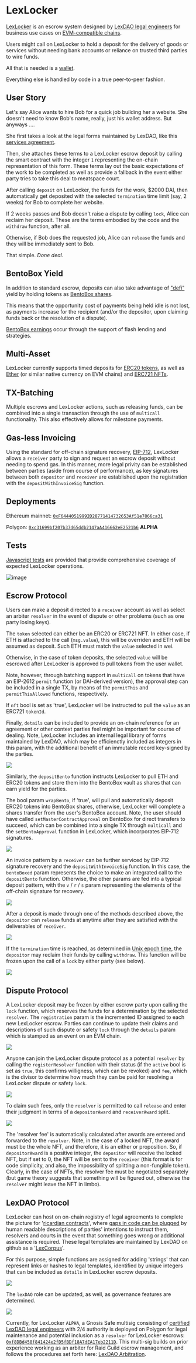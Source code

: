 # LexLocker

[LexLocker](https://github.com/lexDAO/LexLockerV2) is an escrow system designed by [LexDAO legal engineers](https://twitter.com/lex_DAO) for business use cases on [EVM-compatible chains](https://ethereum.org/en/). 

Users might call on LexLocker to hold a deposit for the delivery of goods or services without needing bank accounts or reliance on trusted third parties to wire funds. 

All that is needed is a [wallet](https://ethereum.org/en/wallets/). 

Everything else is handled by code in a true peer-to-peer fashion.

## User Story

Let's say Alice wants to hire Bob for a quick job building her a website. She doesn't need to know Bob's name, really, just his wallet address. But anyways ....

She first takes a look at the legal forms maintained by LexDAO, like this [services agreement](https://github.com/lexDAO/LexCorpus/blob/master/contracts/legal/Services.md).

Then, she attaches these terms to a LexLocker escrow deposit by calling the smart contract with the integer `1` representing the on-chain representation of this form. These terms lay out the basic expectations of the work to be completed as well as provide a fallback in the event either party tries to take this deal to meatspace court.

After calling `deposit` on LexLocker, the funds for the work, $2000 DAI, then automatically get deposited with the selected `termination` time limit (say, 2 weeks) for Bob to complete her website.

If 2 weeks passes and Bob doesn't raise a dispute by calling `lock`, Alice can reclaim her deposit. These are the terms embodied by the code and the `withdraw` function, after all.

Otherwise, if Bob does the requested job, Alice can `release` the funds and they will be immediately sent to Bob.

That simple. *Done deal*.

## BentoBox Yield
In addition to standard escrow, deposits can also take advantage of ["defi"](https://ethereum.org/en/defi/) yield by holding tokens as [BentoBox shares](https://etherscan.io/address/0xf5bce5077908a1b7370b9ae04adc565ebd643966#code). 

This means that the opportunity cost of payments being held idle is not lost, as payments increase for the recipient (and/or the depositor, upon claiming funds back or the resolution of a dispute).

[BentoBox earnings](https://docs.sushi.com/products/bentobox) occur through the support of flash lending and strategies.

## Multi-Asset

LexLocker currently supports timed deposits for [ERC20 tokens](https://ethereum.org/en/developers/docs/standards/tokens/erc-20/), as well as [Ether](https://ethereum.org/en/eth/) (or similar native currency on EVM chains) and [ERC721 NFTs](https://ethereum.org/en/nft/).

## TX-Batching

Multiple escrows and LexLocker actions, such as releasing funds, can be combined into a single transaction through the use of `multicall` functionality. This also effectively allows for milestone payments.

## Gas-less Invoicing

Using the standard for off-chain signature recovery, [EIP-712](https://eips.ethereum.org/EIPS/eip-712), LexLocker allows a `receiver` party to sign and request an escrow deposit without needing to spend gas. In this manner, more legal privity can be established between parties (aside from course of performance), as key signatures between both `depositor` and `receiver` are established upon the registration with the `depositWithInvoiceSig` function.

## Deployments

Ethereum mainnet: [`0xF64440519992D28771414732653Af51e7866ca31`](https://etherscan.io/address/0xf64440519992d28771414732653af51e7866ca31#code)

Polygon: [`0xc31699bf207b37d65ddb2147aA416662eE2521b6`](https://polygonscan.com/address/0x455CfAa64b706BC0534bd08B9570aE7CbDDd7a0F#code) **ALPHA**

## Tests

[Javascript tests](https://github.com/lexDAO/LexLockerV2/blob/main/test/LexLocker.test.js) are provided that provide comprehensive coverage of expected LexLocker operations.

![image](https://user-images.githubusercontent.com/41117279/135812750-1cb5a169-e27f-4857-a1ae-15ecf94fe432.png)

## Escrow Protocol

Users can make a deposit directed to a `receiver` account as well as select an arbiter `resolver` in the event of dispute or other problems (such as one party losing keys). 

The `token` selected can either be an ERC20 or ERC721 NFT. In either case, if ETH is attached to the call (`msg.value`), this will be overriden and ETH will be assumed as deposit. Such ETH must match the `value` selected in wei. 

Otherwise, in the case of token deposits, the selected `value` will be escrowed after LexLocker is approved to pull tokens from the user wallet. 

Note, however, through batching support in `multicall` on tokens that have an EIP-2612 `permit` function (or DAI-derived version), the approval step can be included in a single TX, by means of the `permitThis` and `permitThisAllowed` functions, respectively.

If `nft` bool is set as 'true', LexLocker will be instructed to pull the `value` as an ERC721 `tokenId`.

Finally, `details` can be included to provide an on-chain reference for an agreement or other context parties feel might be important for course of dealing. Note, LexLocker includes an internal legal library of forms maintained by LexDAO, which may be efficienctly included as integers in this param, with the additional benefit of an immutable record key-signed by the parties.

![](https://i.imgur.com/680UKaj.png)

Similarly, the `depositBento` function instructs LexLocker to pull ETH and ERC20 tokens and store them into the BentoBox vault as shares that can earn yield for the parties. 

The bool param `wrapBento`, if 'true', will pull and automatically deposit ERC20 tokens into BentoBox shares, otherwise, LexLocker will complete a shares transfer from the user's BentoBox account. Note, the user should have called `setMasterContractApproval` on BentoBox for direct transfers to succeed, which can be combined into a single TX through `multicall` and the `setBentoApproval` function in LexLocker, which incorporates EIP-712 signatures.

![](https://i.imgur.com/aRbhQS9.png)

An invoice pattern by a `receiver` can be further serviced by EIP-712 signature recovery and the `depositWithInvoiceSig` function. In this case, the `bentoBoxed` param represents the choice to make an integrated call to the `depositBento` function. Otherwise, the other params are fed into a typical deposit pattern, with the `v` / `r` / `s` param representing the elements of the off-chain signature for recovery.

![](https://i.imgur.com/rr9ta5P.png)

After a deposit is made through one of the methods described above, the `depositor` can `release` funds at anytime after they are satisfied with the deliverables of `receiver`.

![](https://i.imgur.com/UrXrZj4.png)

If the `termination` time is reached, as determined in [Unix epoch time](https://www.epochconverter.com/), the `depositor` may reclaim their funds by calling `withdraw`. This function will be frozen upon the call of a `lock` by either party (see below).

![](https://i.imgur.com/YfCeZ1o.png)

## Dispute Protocol

A LexLocker deposit may be frozen by either escrow party  upon calling the `lock` function, which reserves the funds for a determination by the selected `resolver`. The `registration` param is the incremented ID assigned to each new LexLocker escrow. Parties can continue to update their claims and descriptions of such dispute or safety `lock` through the `details` param which is stamped as an event on an EVM chain.

![](https://i.imgur.com/alaOtCq.png)

Anyone can join the LexLocker dispute protocol as a potential `resolver` by calling the `registerResolver` function with their status (if the `active` bool is set as `true`, this confirms willigness, which can be revoked) and `fee`, which is the divisor to determine how much they can be paid for resolving a LexLocker dispute or safety `lock`.

![](https://i.imgur.com/uTuMntI.png)

To claim such fees, only the `resolver` is permitted to call `release` and enter their judgment in terms of a `depositorAward` and `receiverAward` split.

![](https://i.imgur.com/4cPKFeE.png)

The 'resolver fee' is automatically calculated after awards are entered and forwarded to the `resolver`. Note, in the case of a locked NFT, the award must be the whole NFT, and therefore, it is an either or proposition. So, if `depositorAward` is a positive integer, the `depositor` will receive the locked NFT, but if set to 0, the NFT will be sent to the `receiver` (this format is for code simplicity, and also, the impossibility of splitting a non-fungible token). Clearly, in the case of NFTs, the resolver fee must be negotiated separately (but game theory suggests that something will be figured out, otherwise the `resolver` might leave the NFT in limbo).

## LexDAO Protocol

LexLocker can host on on-chain registry of legal agreements to complete the picture for '[ricardian contracts](https://iang.org/papers/ricardian_contract.html)', where [gaps in code can be plugged](http://unenumerated.blogspot.com/2006/11/wet-code-and-dry.html) by human readable descriptions of parties' intentions to instruct them, resolvers and courts in the event that something goes wrong or additional assistance is required. These legal templates are maintained by LexDAO on github as a '[LexCorpus](https://github.com/lexDAO/LexCorpus)'.

For this purpose, simple functions are assigned for adding 'strings' that can represent links or hashes to legal templates, identified by unique integers that can be included as `details` in LexLocker escrow deposits.

![](https://i.imgur.com/fCX3Z2s.png)

The `lexDAO` role can be updated, as well, as governance features are determined. 

![](https://i.imgur.com/8NEH8KJ.png)

Currently, for LexLocker `ALPHA`, a Gnosis Safe multisig consisting of [certified LexDAO legal engineers](https://github.com/lexDAO/Legal-Engineers) with 2/4 authority is deployed on Polygon for legal maintenance and potential inclusion as a `resolver` for LexLocker escrows: [`0xf8DBd458f841424e2fD5fBDf18A7dEA17eb2211D`](https://polygon.gnosis-safe.io/app/#/safes/0xf8DBd458f841424e2fD5fBDf18A7dEA17eb2211D/settings/owners). This multi-sig builds on prior experience working as an arbiter for Raid Guild escrow management, and follows the procedures set forth here: [LexDAO Arbitration](https://github.com/lexDAO/Arbitration).

